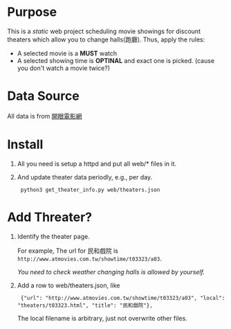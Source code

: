 Purpose
=======
This is a *static* web project scheduling movie showings for discount theaters which allow you to change halls(跑廳).
Thus, apply the rules:
- A selected movie is a **MUST** watch
- A selected showing time is **OPTINAL** and exact one is picked. (cause you don't watch a movie twice?)

Data Source
===========
All data is from [開眼電影網][atmovies]

[atmovies]: http://www.atmovies.com.tw/home/

Install
=======

1. All you need is setup a httpd and put all web/* files in it.

2. And update theater data periodly, e.g., per day.

        python3 get_theater_info.py web/theaters.json

Add Threater?
=============
1. Identify the theater page.

    For example, The url for 民和戲院 is `http://www.atmovies.com.tw/showtime/t03323/a03`.
    
    _You need to check weather changing halls is allowed by yourself._

2. Add a row to web/theaters.json, like

        {"url": "http://www.atmovies.com.tw/showtime/t03323/a03", "local": "theaters/t03323.html", "title": "民和戲院"},

    The local filename is arbitrary, just not overwrite other files.

